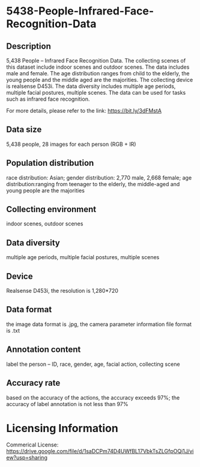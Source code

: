 # 5438-People-Infrared-Face-Recognition-Data


## Description
5,438 People – Infrared Face Recognition Data. The collecting scenes of this dataset include indoor scenes and outdoor scenes. The data includes male and female. The age distribution ranges from child to the elderly, the young people and the middle aged are the majorities. The collecting device is realsense D453i. The data diversity includes multiple age periods, multiple facial postures, multiple scenes. The data can be used for tasks such as infrared face recognition.

For more details, please refer to the link: https://bit.ly/3dFMstA

## Data size
5,438 people, 28 images for each person (RGB + IR)

## Population distribution
race distribution: Asian; gender distribution: 2,770 male, 2,668 female; age distribution:ranging from teenager to the elderly, the middle-aged and young people are the majorities

## Collecting environment
indoor scenes, outdoor scenes

## Data diversity
multiple age periods, multiple facial postures, multiple scenes

## Device
Realsense D453i, the resolution is 1,280*720

## Data format
the image data format is .jpg, the camera parameter information file format is .txt

## Annotation content
label the person – ID, race, gender, age, facial action, collecting scene

## Accuracy rate
based on the accuracy of the actions, the accuracy exceeds 97%; the accuracy of label annotation is not less than 97%

# Licensing Information
Commerical License: https://drive.google.com/file/d/1saDCPm74D4UWfBL17VbkTsZLGfpOQj1J/view?usp=sharing
